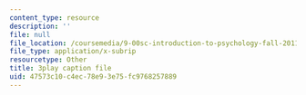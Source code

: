 ```yaml
---
content_type: resource
description: ''
file: null
file_location: /coursemedia/9-00sc-introduction-to-psychology-fall-2011/47573c10c4ec78e93e75fc9768257889_MYMYXhR2Ppw.srt
file_type: application/x-subrip
resourcetype: Other
title: 3play caption file
uid: 47573c10-c4ec-78e9-3e75-fc9768257889
---
```


